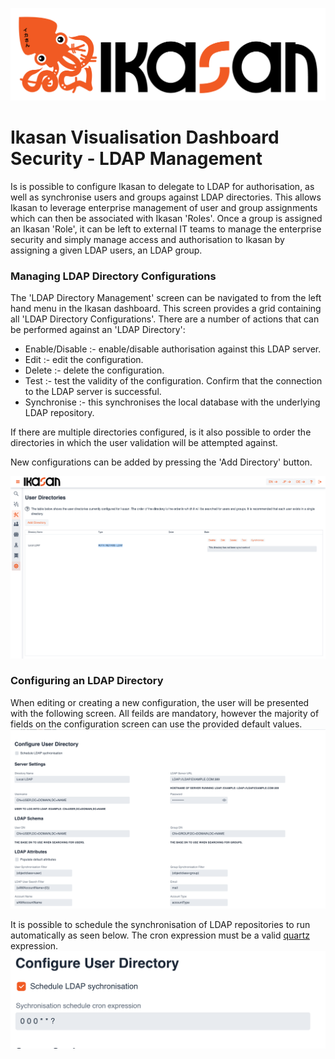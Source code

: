 ![IKASAN](../../developer/docs/quickstart-images/Ikasan-title-transparent.png)

# Ikasan Visualisation Dashboard Security - LDAP Management
Is is possible to configure Ikasan to delegate to LDAP for authorisation, as well as synchronise users and groups against LDAP directories. This allows Ikasan to leverage enterprise management of user and group assignments which can then be associated with Ikasan 'Roles'. Once a group is assigned an Ikasan 'Role', it can be left to external IT teams to manage the enterprise security and simply manage access and authorisation to Ikasan by assigning a given LDAP users, an LDAP group.

### Managing LDAP Directory Configurations
The 'LDAP Directory Management' screen can be navigated to from the left hand menu in the Ikasan dashboard. This screen provides a grid containing all 'LDAP Directory Configurations'. There are a number of actions that can be performed against an 'LDAP Directory':

- Enable/Disable :- enable/disable authorisation against this LDAP server.
- Edit :- edit the configuration.
- Delete :- delete the configuration.
- Test :- test the validity of the configuration. Confirm that the connection to the LDAP server is successful.
- Synchronise :- this synchronises the local database with the underlying LDAP repository.

If there are multiple directories configured, is it also possible to order the directories in which the user validation will be attempted against. 

New configurations can be added by pressing the 'Add Directory' button.

![LDAP Management](../../developer/docs/quickstart-images/ldap-directory-management.png)

### Configuring an LDAP Directory

When editing or creating a new configuration, the user will be presented with the following screen. All feilds are mandatory, however the majority of fields on the configuration screen can use the provided default values.
![LDAP Configuration Management](../../developer/docs/quickstart-images/manage-ldap-configuration.png)

It is possible to schedule the synchronisation of LDAP repositories to run automatically as seen below. The cron expression must be a valid [quartz](http://www.quartz-scheduler.org/documentation/quartz-2.3.0/tutorials/crontrigger.html) expression.
![LDAP Configuration Management](../../developer/docs/quickstart-images/schedule-ldap.png) 



